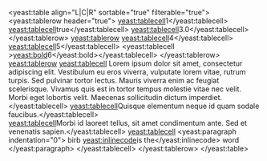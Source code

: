 
<yeast:table align="L|C|R" sortable="true" filterable="true">
<yeast:tablerow header="true">
<yeast:tablecell>1</yeast:tablecell>  
 <yeast:tablecell>true</yeast:tablecell>
<yeast:tablecell>3.0</yeast:tablecell>
</yeast:tablerow>
<yeast:tablerow>
<yeast:tablecell>4</yeast:tablecell>  
 <yeast:tablecell>5</yeast:tablecell>
<yeast:tablecell ><yeast:bold>6</yeast:bold></yeast:tablecell>
</yeast:tablerow>
<yeast:tablerow>
<yeast:tablecell>
Lorem ipsum dolor sit amet, consectetur adipiscing elit. Vestibulum eu eros viverra, vulputate lorem vitae, rutrum turpis. Sed pulvinar tortor lectus. Mauris viverra enim ac feugiat scelerisque. Vivamus quis est in tortor tempus molestie vitae nec velit. Morbi eget lobortis velit. Maecenas sollicitudin dictum imperdiet.
</yeast:tablecell>
<yeast:tablecell>Quisque elementum neque id quam sodale faucibus.</yeast:tablecell>  
 <yeast:tablecell>Morbi id laoreet tellus, sit amet condimentum ante. Sed et venenatis sapien.</yeast:tablecell>
 <yeast:tablecell>
    <yeast:paragraph indentation="0">
        birb 
        <yeast:inlinecode>is the</yeast:inlinecode>
        word
    </yeast:paragraph>
 </yeast:tablecell>
</yeast:tablerow>
</yeast:table>

